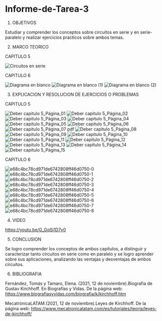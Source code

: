 # Informe-de-Tarea-3

1. OBJETIVOS

Estudiar y comprender los conceptos  sobre circuitos en serie y en serie-paralelo y realizar ejercicios practicos sobre ambos temas. 

2. MARCO TEORICO

CAPITULO 5 

![Circuitos en serie](https://user-images.githubusercontent.com/93209004/143380335-7bc79d94-2afe-4d0e-8c19-64ab4912765c.png)

CAPITULO 6

![Diagrama en blanco](https://user-images.githubusercontent.com/93899658/143469411-9ed7d737-dfeb-405e-b83d-131e3ca17390.png)
![Diagrama en blanco (1)](https://user-images.githubusercontent.com/93899658/143469403-6ec728b2-b878-4663-ae1d-48a248920ea5.png)
![Diagrama en blanco (2)](https://user-images.githubusercontent.com/93899658/143469407-feee8f52-b618-4a5b-b73a-36b124616e56.png)

3. EXPLICACION Y RESOLUCION DE EJERCICIOS O PROBLEMAS

CAPITULO 5

![Deber capitulo 5_Página_01](https://user-images.githubusercontent.com/93209004/143380391-8dbfe565-d957-4ab6-9d27-733f5bf5801d.jpg)
![Deber capitulo 5_Página_02](https://user-images.githubusercontent.com/93209004/143380392-0a253fbc-58d0-48df-a0e6-56ea189cdea6.jpg)
![Deber capitulo 5_Página_03](https://user-images.githubusercontent.com/93209004/143380393-3a641173-9631-4533-8e54-de3c532388f3.jpg)
![Deber capitulo 5_Página_04](https://user-images.githubusercontent.com/93209004/143380394-0b43ef1f-6954-4646-9c5c-15e07fd7c720.jpg)
![Deber capitulo 5_Página_05](https://user-images.githubusercontent.com/93209004/143380395-c7144ab6-c8ca-4293-8a06-68054506bc20.jpg)
![Deber capitulo 5_Página_06](https://user-images.githubusercontent.com/93209004/143380396-ecc3858a-1ad4-4676-a755-dd0f4aeb5e94.jpg)
![Deber capitulo 5_Página_07 pdf](https://user-images.githubusercontent.com/93209004/143380397-807ce7b8-c0f2-4aa8-8d6b-b27dbd981561.jpg)
![Deber capitulo 5_Página_08](https://user-images.githubusercontent.com/93209004/143380399-cd51e21d-8658-4a9c-b0c8-2b6b211d514b.jpg)
![Deber capitulo 5_Página_09](https://user-images.githubusercontent.com/93209004/143380400-db6c07c4-9217-4755-aea1-e0338e435a60.jpg)
![Deber capitulo 5_Página_10](https://user-images.githubusercontent.com/93209004/143380403-6ff2ce55-96d6-4f9f-9542-bf9b556538c3.jpg)
![Deber capitulo 5_Página_11](https://user-images.githubusercontent.com/93209004/143380405-5201b641-eb0c-4e84-9f2b-89a7aab4dbf2.jpg)
![Deber capitulo 5_Página_12](https://user-images.githubusercontent.com/93209004/143380406-6a18922d-2d6b-4689-8a92-13b8bb6674a3.jpg)
![Deber capitulo 5_Página_13](https://user-images.githubusercontent.com/93209004/143380407-0cae9b8d-284c-43f5-a520-29da6a2a5bae.jpg)
![Deber capitulo 5_Página_14](https://user-images.githubusercontent.com/93209004/143380409-e99d45fa-c9dc-410f-b250-4b935fb8c926.jpg)
![Deber capitulo 5_Página_15](https://user-images.githubusercontent.com/93209004/143380410-82274abc-e230-4d07-9d64-5f2913a5710f.jpg)

CAPITULO 6

![e68c4bc78cd971de6742808ff46d0750-0](https://user-images.githubusercontent.com/93899658/143541289-3e738db6-49ac-4692-8520-c3098cc5b4bc.jpg)
![e68c4bc78cd971de6742808ff46d0750-1](https://user-images.githubusercontent.com/93899658/143541291-e3741adb-f82e-4f84-9264-004b7dfa8ded.jpg)
![e68c4bc78cd971de6742808ff46d0750-2](https://user-images.githubusercontent.com/93899658/143541293-859ea467-8671-4864-abe0-2908198071ca.jpg)
![e68c4bc78cd971de6742808ff46d0750-3](https://user-images.githubusercontent.com/93899658/143541295-e48f8f13-aa1c-4a44-918f-6b3c8774c39b.jpg)
![e68c4bc78cd971de6742808ff46d0750-4](https://user-images.githubusercontent.com/93899658/143541297-e022da64-7ad9-41c5-8023-e6f35ffda9f6.jpg)
![e68c4bc78cd971de6742808ff46d0750-5](https://user-images.githubusercontent.com/93899658/143541301-12d54a76-47ef-4c35-bf34-b5e2444701eb.jpg)
![e68c4bc78cd971de6742808ff46d0750-6](https://user-images.githubusercontent.com/93899658/143541302-6dc3de55-97b2-420d-8261-18573f49b30a.jpg)
![e68c4bc78cd971de6742808ff46d0750-7](https://user-images.githubusercontent.com/93899658/143541305-7d412e2c-fb2d-4bcc-a44f-417bef70d039.jpg)
![e68c4bc78cd971de6742808ff46d0750-8](https://user-images.githubusercontent.com/93899658/143541307-32baae48-5270-442b-a98a-a3a82cb6dfc8.jpg)


4. VIDEO

https://youtu.be/G_GqSi1D7v0

5. CONCLUSION 

Se logro comprender los conceptos de ambos capítulos, a distinguir y caracterizar tanto circuitos en serie como en paralelo y se logro aprender sobre sus aplicaciones, analizando las ventajas y desventajas de ambos circuitos.

6. BIBLIOGRAFIA

Fernández, Tomás y Tamaro, Elena. (2021, 12 de noviembre).Biografia de Gustav Kirchhoff. En Biografías y Vidas. De la página web: https://www.biografiasyvidas.com/biografia/k/kirchhoff.htm

MecatrónicaLATAM.(2021, 12 de noviembre).Leyes de Kirchhoff. De la página web: https://www.mecatronicalatam.com/es/tutoriales/teoria/leyes-de-kirchhoff/


